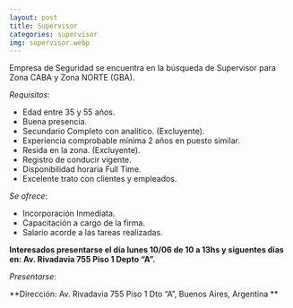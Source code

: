 ```yaml
---
layout: post
title: Supervisor
categories: supervisor
img: supervisor.webp
---
```


Empresa de Seguridad se encuentra en la búsqueda de Supervisor para Zona CABA y Zona NORTE (GBA). 

_Requisitos_:
- Edad entre 35 y 55 años.
- Buena presencia. 
- Secundario Completo con analítico. (Excluyente).
- Experiencia comprobable mínima 2 años en puesto similar.
- Resida en la zona. (Excluyente). 
- Registro de conducir vigente.
- Disponibilidad horaria Full Time. 
- Excelente trato con clientes y empleados.

_Se ofrece_:
- Incorporación Inmediata.
- Capacitación a cargo de la firma.
- Salario acorde a las tareas realizadas. 

**Interesados presentarse el día lunes 10/06 de 10 a 13hs y siguentes días en: Av. Rivadavia 755 Piso 1 Depto “A”.**

_Presentarse_:

**Dirección: Av. Rivadavia 755 Piso 1 Dto “A”, Buenos Aires, Argentina
**
